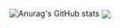 ![Anurag's GitHub stats](https://github-readme-stats.vercel.app/api?username=VagTsop)
<img align="center" src="https://github-readme-stats.vercel.app/api/<CARD_TYPE>/?username=<VagTsop>&theme=<THEME_NAME>" />
